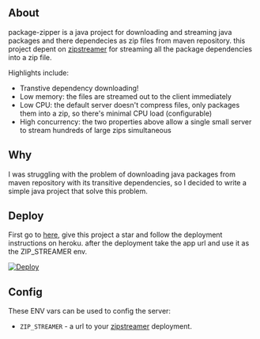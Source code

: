 ## About

package-zipper is a java project for downloading and streaming java packages and there dependecies as zip files from maven repository.
this project depent on [zipstreamer](https://github.com/scosman/zipstreamer) for streaming all the package dependencies into a zip file.

Highlights include:

 - Transtive dependency downloading!
 - Low memory: the files are streamed out to the client immediately
 - Low CPU: the default server doesn't compress files, only packages them into a zip, so there's minimal CPU load (configurable)
 - High concurrency: the two properties above allow a single small server to stream hundreds of large zips simultaneous

 ## Why

I was struggling with the problem of downloading java packages from maven repository with its transitive dependencies, so I decided to write a simple java project that solve this problem.

## Deploy

First go to [here](https://github.com/scosman/zipstreamer), give this project a star and follow the deployment instructions on heroku.
after the deployment take the app url and use it as the ZIP_STREAMER env.

[![Deploy](https://www.herokucdn.com/deploy/button.svg)](https://heroku.com/deploy)


## Config

These ENV vars can be used to config the server:
 - `ZIP_STREAMER` - a url to your [zipstreamer](https://github.com/scosman/zipstreamer) deployment.

